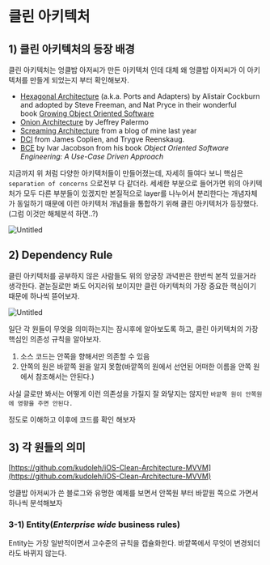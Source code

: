 # 클린 아키텍처

## 1) 클린 아키텍처의 등장 배경

클린 아키텍처는 엉클밥 아저씨가 만든 아키텍처 인데 대체 왜 엉클밥 아저씨가 이 아키텍처를 만들게 되었는지 부터 확인해보자.

- [Hexagonal Architecture](http://alistair.cockburn.us/Hexagonal+architecture) (a.k.a. Ports and Adapters) by Alistair Cockburn and adopted by Steve Freeman, and Nat Pryce in their wonderful book [Growing Object Oriented Software](http://www.amazon.com/Growing-Object-Oriented-Software-Guided-Tests/dp/0321503627)
- [Onion Architecture](http://jeffreypalermo.com/blog/the-onion-architecture-part-1/) by Jeffrey Palermo
- [Screaming Architecture](http://blog.cleancoders.com/2011-09-30-Screaming-Architecture) from a blog of mine last year
- [DCI](http://www.amazon.com/Lean-Architecture-Agile-Software-Development/dp/0470684208/) from James Coplien, and Trygve Reenskaug.
- [BCE](http://www.amazon.com/Object-Oriented-Software-Engineering-Approach/dp/0201544350) by Ivar Jacobson from his book *Object Oriented Software Engineering: A Use-Case Driven Approach*

지금까지 위 처럼 다양한 아키텍처들이 만들어졌는데, 자세히 들여다 보니 핵심은 `separation of concerns` 으로전부 다 같더라. 세세한 부분으로 들어가면 위의 아키텍처가 모두 다른 부분들이 있겠지만 본질적으로 layer를 나누어서 분리한다는 개념자체가 동일하기 때문에 이런 아키텍처 개념들을 통합하기 위해 클린 아키텍처가 등장했다. (그럼 이것만 해체분석 하면..?)

![Untitled](%E1%84%8F%E1%85%B3%E1%86%AF%E1%84%85%E1%85%B5%E1%86%AB%20%E1%84%8B%E1%85%A1%E1%84%8F%E1%85%B5%E1%84%90%E1%85%A6%E1%86%A8%E1%84%8E%E1%85%A5%2009784558b5ca47688703713aa7c91869/Untitled.png)

## 2) Dependency Rule

클린 아키텍처를 공부하지 않은 사람들도 위의 양궁장 과녁판은 한번씩 본적 있을거라 생각한다. 곁눈질로만 봐도 어지러워 보이지만 클린 아키텍처의 가장 중요한 핵심이기 때문에 하나씩 뜯어보자.

![Untitled](%E1%84%8F%E1%85%B3%E1%86%AF%E1%84%85%E1%85%B5%E1%86%AB%20%E1%84%8B%E1%85%A1%E1%84%8F%E1%85%B5%E1%84%90%E1%85%A6%E1%86%A8%E1%84%8E%E1%85%A5%2009784558b5ca47688703713aa7c91869/Untitled%201.png)

일단 각 원들이 무엇을 의미하는지는 잠시후에 알아보도록 하고, 클린 아키텍처의 가장 핵심인 의존성 규칙을 알아보자.

1. 소스 코드는 안쪽을 향해서만 의존할 수 있음
2. 안쪽의 원은 바깥쪽 원을 알지 못함(바깥쪽의 원에서 선언된 어떠한 이름을 안쪽 원에서 참조해서는 안된다.)

사실 글로만 봐서는 어떻게 이런 의존성을 가질지 잘 와닿지는 않지만 `바깥쪽 원이 안쪽원에 영향을 주면 안된다.`

정도로 이해하고 이후에 코드를 확인 해보자

## 3) 각 원들의 의미

[https://github.com/kudoleh/iOS-Clean-Architecture-MVVM](https://github.com/kudoleh/iOS-Clean-Architecture-MVVM)

엉클밥 아저씨가 쓴 블로그와 유명한 예제를 보면서 안쪽원 부터 바깥원 쪽으로 가면서 하나씩 분석해보자

### 3-1) Entity(*Enterprise wide* business rules)

Entity는 가장 일반적이면서 고수준의 규칙을 캡슐화한다. 바깥쪽에서 무엇이 변경되더라도 바뀌지 않는다.